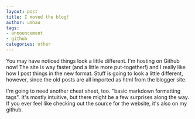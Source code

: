 ```yaml
---
layout: post
title: I moved the blog!
author: umhau
tags:
- announcement
- github
categories: other
---
```


You may have noticed things look a little different.  I'm hosting on Github now!  The site is way faster (and a little more put-together!) and I really like how I post things in the new format.  Stuff is going to look a little different, however, since the old posts are all imported as html from the blogger site.  

I'm going to need another cheat sheet, too.  "basic markdown formatting tags".  It's mostly intuitive, but there might be a few surprises along the way.  If you ever feel like checking out the source for the website, it's also on my github.